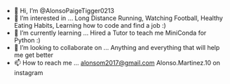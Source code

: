 - 👋 Hi, I’m @AlonsoPaigeTigger0213
- 👀 I’m interested in ... Long Distance Running, Watching Football, Healthy Eating Habits, Learning how to code and find a job :) 
- 🌱 I’m currently learning ... Hired a Tutor to teach me MiniConda for Python :) 
- 💞️ I’m looking to collaborate on ... Anything and everything that will help me get better
- 📫 How to reach me ... alonsom2017@gmail.com Alonso.Martinez.10 on instagram 

<!---
AlonsoPaigeTigger0213/AlonsoPaigeTigger0213 is a ✨ special ✨ repository because its `README.md` (this file) appears on your GitHub profile.
You can click the Preview link to take a look at your changes.
--->
